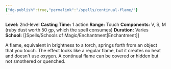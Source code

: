 ```yaml
---
{"dg-publish":true,"permalink":"/spells/continual-flame/"}
---
```


**Level:** 2nd-level
**Casting Time:** 1 action
**Range:** Touch
**Components:** V, S, M (ruby dust worth 50 gp, which the spell consumes)
**Duration:** Varies
**School:** [[Spells/Schools of Magic/Enchantment\|Enchantment]]

A flame, equivalent in brightness to a torch, springs forth from an object that you touch. The effect looks like a regular flame, but it creates no heat and doesn't use oxygen. A continual flame can be covered or hidden but not smothered or quenched.